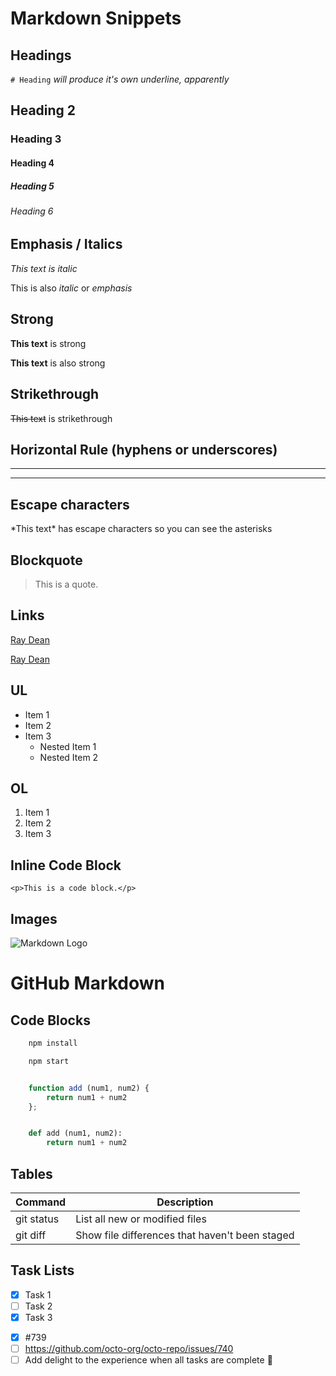 # Markdown Snippets

## Headings

`# Heading` *will produce it's own underline, apparently*
## Heading 2
### Heading 3
#### Heading 4
##### Heading 5
###### Heading 6


## Emphasis / Italics

*This text is italic*

This is also *italic* or _emphasis_


## Strong

**This text** is strong

__This text__ is also strong


## Strikethrough

~~This text~~ is strikethrough


## Horizontal Rule (hyphens or underscores)

--- 
___


## Escape characters

\*This text\* has escape characters so you can see the asterisks

## Blockquote

> This is a quote.


## Links

[Ray Dean](https://www.raydean.tech)

[Ray Dean](https://www.raydean.tech "Check out my Landing page")


## UL

* Item 1
* Item 2
* Item 3
    * Nested Item 1
    * Nested Item 2


## OL

1. Item 1
1. Item 2
1. Item 3


## Inline Code Block
 
`<p>This is a code block.</p>`


## Images

![Markdown Logo](https://markdown-here.com/img/icon256.png)

# GitHub Markdown

## Code Blocks

```bash
    npm install

    npm start
```

```javascript

    function add (num1, num2) {
        return num1 + num2
    };
```

```python

    def add (num1, num2):
        return num1 + num2
```


## Tables

| Command | Description |
| --- | --- |
| git status | List all new or modified files |
| git diff | Show file differences that haven't been staged |


## Task Lists

* [x] Task 1
* [ ] Task 2
* [x] Task 3

- [x] #739
- [ ] https://github.com/octo-org/octo-repo/issues/740
- [ ] Add delight to the experience when all tasks are complete :tada: